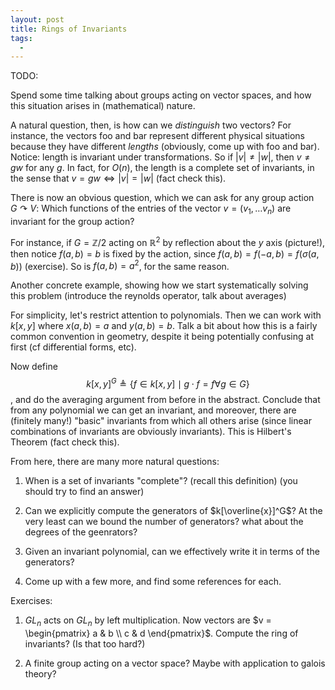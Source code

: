 ```yaml
---
layout: post
title: Rings of Invariants
tags:
  - 
---
```


TODO:

Spend some time talking about groups acting on vector spaces,
and how this situation arises in (mathematical) nature.

A natural question, then, is how can we _distinguish_ two vectors?
For instance, the vectors foo and bar represent different physical situations
because they have different _lengths_ (obviously, come up with foo and bar).
Notice: length is <span class=defn>invariant</span> under transformations.
So if $|v| \neq |w|$, then $v \neq gw$ for any $g$. In fact, for $O(n)$,
the length is a complete set of invariants, in the sense that 
$v = gw \iff |v| = |w|$ (fact check this).

There is now an obvious question, which we can ask for any group action
$G \curvearrowright V$: Which functions of the entries of the vector
$v = (v_1, \ldots v_n)$ are invariant for the group action?

For instance, if $G = \mathbb{Z} / 2$ acting on $\mathbb{R}^2$ by reflection
about the $y$ axis (picture!), then notice $f(a,b) = b$ is fixed by the
action, since $f(a,b) = f(-a,b) = f(\sigma(a,b))$ (exercise). 
So is $f(a,b) = a^2$, for the same reason.

Another concrete example, showing how we start systematically solving this problem
(introduce the reynolds operator, talk about averages)

For simplicity, let's restrict attention to polynomials. Then we can work with
$k[x,y]$ where $x(a,b) = a$ and $y(a,b) = b$. Talk a bit about how this is a
fairly common convention in geometry, despite it being potentially confusing
at first (cf differential forms, etc).

Now define $$k[x,y]^G \triangleq \{ f \in k[x,y] \mid g \cdot f = f \forall g \in G \}$$,
and do the averaging argument from before in the abstract. Conclude that from
any polynomial we can get an invariant, and moreover, there are 
(finitely many!) "basic" invariants from which all others arise 
(since linear combinations of invariants are obviously invariants).
This is Hilbert's Theorem (fact check this).

From here, there are many more natural questions:

1. When is a set of invariants "complete"? (recall this definition) 
(you should try to find an answer)

2. Can we explicitly compute the generators of $k[\overline{x}]^G$? 
At the very least can we bound the number of generators? what about the
degrees of the geenrators?

3. Given an invariant polynomial, can we effectively write it in terms of the generators?

4. Come up with a few more, and find some references for each.

Exercises:

1. $GL_n$ acts on $GL_n$ by left multiplication. Now vectors are $v = \begin{pmatrix} a & b \\ c & d \end{pmatrix}$.
Compute the ring of invariants? (Is that too hard?)

2. A finite group acting on a vector space? Maybe with application to galois theory?
